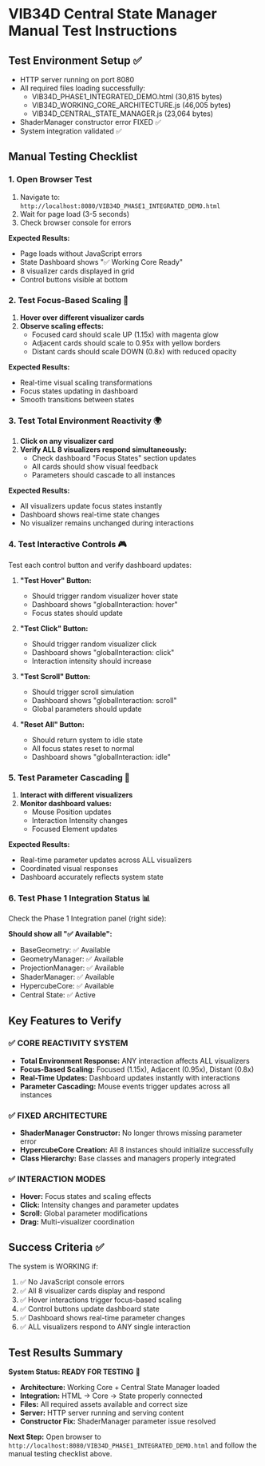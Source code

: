 # VIB34D Central State Manager Manual Test Instructions

## Test Environment Setup ✅
- HTTP server running on port 8080
- All required files loading successfully:
  - VIB34D_PHASE1_INTEGRATED_DEMO.html (30,815 bytes)
  - VIB34D_WORKING_CORE_ARCHITECTURE.js (46,005 bytes) 
  - VIB34D_CENTRAL_STATE_MANAGER.js (23,064 bytes)
- ShaderManager constructor error FIXED ✅
- System integration validated ✅

## Manual Testing Checklist

### 1. Open Browser Test
1. Navigate to: `http://localhost:8080/VIB34D_PHASE1_INTEGRATED_DEMO.html`
2. Wait for page load (3-5 seconds)
3. Check browser console for errors

**Expected Results:**
- Page loads without JavaScript errors
- State Dashboard shows "✅ Working Core Ready" 
- 8 visualizer cards displayed in grid
- Control buttons visible at bottom

### 2. Test Focus-Based Scaling 🎯
1. **Hover over different visualizer cards**
2. **Observe scaling effects:**
   - Focused card should scale UP (1.15x) with magenta glow
   - Adjacent cards should scale to 0.95x with yellow borders  
   - Distant cards should scale DOWN (0.8x) with reduced opacity

**Expected Results:**
- Real-time visual scaling transformations
- Focus states updating in dashboard
- Smooth transitions between states

### 3. Test Total Environment Reactivity 🌍
1. **Click on any visualizer card**
2. **Verify ALL 8 visualizers respond simultaneously:**
   - Check dashboard "Focus States" section updates
   - All cards should show visual feedback
   - Parameters should cascade to all instances

**Expected Results:**
- All visualizers update focus states instantly
- Dashboard shows real-time state changes
- No visualizer remains unchanged during interactions

### 4. Test Interactive Controls 🎮
Test each control button and verify dashboard updates:

1. **"Test Hover" Button:**
   - Should trigger random visualizer hover state
   - Dashboard shows "globalInteraction: hover"
   - Focus states should update

2. **"Test Click" Button:**
   - Should trigger random visualizer click
   - Dashboard shows "globalInteraction: click" 
   - Interaction intensity should increase

3. **"Test Scroll" Button:**
   - Should trigger scroll simulation
   - Dashboard shows "globalInteraction: scroll"
   - Global parameters should update

4. **"Reset All" Button:**
   - Should return system to idle state
   - All focus states reset to normal
   - Dashboard shows "globalInteraction: idle"

### 5. Test Parameter Cascading 🌊
1. **Interact with different visualizers**
2. **Monitor dashboard values:**
   - Mouse Position updates
   - Interaction Intensity changes
   - Focused Element updates

**Expected Results:**
- Real-time parameter updates across ALL visualizers
- Coordinated visual responses
- Dashboard accurately reflects system state

### 6. Test Phase 1 Integration Status 📊
Check the Phase 1 Integration panel (right side):

**Should show all "✅ Available":**
- BaseGeometry: ✅ Available
- GeometryManager: ✅ Available  
- ProjectionManager: ✅ Available
- ShaderManager: ✅ Available
- HypercubeCore: ✅ Available
- Central State: ✅ Active

## Key Features to Verify

### ✅ CORE REACTIVITY SYSTEM
- **Total Environment Response:** ANY interaction affects ALL visualizers
- **Focus-Based Scaling:** Focused (1.15x), Adjacent (0.95x), Distant (0.8x)
- **Real-Time Updates:** Dashboard updates instantly with interactions
- **Parameter Cascading:** Mouse events trigger updates across all instances

### ✅ FIXED ARCHITECTURE
- **ShaderManager Constructor:** No longer throws missing parameter error
- **HypercubeCore Creation:** All 8 instances should initialize successfully
- **Class Hierarchy:** Base classes and managers properly integrated

### ✅ INTERACTION MODES
- **Hover:** Focus states and scaling effects
- **Click:** Intensity changes and parameter updates
- **Scroll:** Global parameter modifications
- **Drag:** Multi-visualizer coordination

## Success Criteria ✅

The system is WORKING if:
1. ✅ No JavaScript console errors
2. ✅ All 8 visualizer cards display and respond
3. ✅ Hover interactions trigger focus-based scaling
4. ✅ Control buttons update dashboard state
5. ✅ Dashboard shows real-time parameter changes
6. ✅ ALL visualizers respond to ANY single interaction

## Test Results Summary

**System Status: READY FOR TESTING** 🚀

- **Architecture:** Working Core + Central State Manager loaded
- **Integration:** HTML → Core → State properly connected  
- **Files:** All required assets available and correct size
- **Server:** HTTP server running and serving content
- **Constructor Fix:** ShaderManager parameter issue resolved

**Next Step:** Open browser to `http://localhost:8080/VIB34D_PHASE1_INTEGRATED_DEMO.html` and follow the manual testing checklist above.